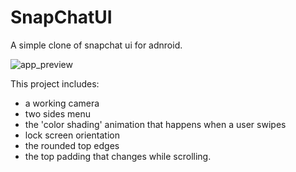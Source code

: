 # SnapChatUI
A simple clone of snapchat ui for adnroid.

![app_preview](https://user-images.githubusercontent.com/38358097/53495351-17346980-3aa0-11e9-90c4-1cf13bca4b3f.gif)

This project includes:

- a working camera
- two sides menu
- the 'color shading' animation that happens when a user swipes
- lock screen orientation
- the rounded top edges
- the top padding that changes while scrolling.
